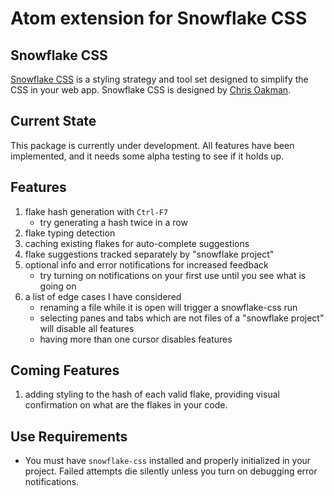 # Atom extension for Snowflake CSS

## Snowflake CSS

[Snowflake CSS](https://github.com/oakmac/snowflake-css)
is a styling strategy and tool set designed to simplify the CSS in your
web app. Snowflake CSS is designed by [Chris Oakman](https://github.com/oakmac).

## Current State

This package is currently under development. All features have been implemented,
and it needs some alpha testing to see if it holds up.

## Features

1. flake hash generation with `Ctrl-F7`
   - try generating a hash twice in a row
1. flake typing detection
1. caching existing flakes for auto-complete suggestions
1. flake suggestions tracked separately by "snowflake project"
1. optional info and error notifications for increased feedback
   - try turning on notifications on your first use until you see what is going on
1. a list of edge cases I have considered
   - renaming a file while it is open will trigger a snowflake-css run
   - selecting panes and tabs which are not files of a "snowflake project" will disable all features
   - having more than one cursor disables features

## Coming Features

1. adding styling to the hash of each valid flake, providing visual confirmation on what are the flakes in your code.

## Use Requirements

- You must have `snowflake-css` installed and properly initialized in your
project. Failed attempts die silently unless you turn on debugging error notifications.
